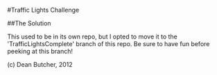#Traffic Lights Challenge

##The Solution

This used to be in its own repo, but I opted to move it to the 'TrafficLightsComplete' branch of this repo. Be sure to have fun before peeking at this branch!

(c) Dean Butcher, 2012
